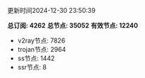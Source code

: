 更新时间2024-12-30 23:50:39

**总订阅: 4262**
**总节点: 35052**
**有效节点: 12240**
- v2ray节点: 7826
- trojan节点: 2964
- ss节点: 1442
- ssr节点: 8
